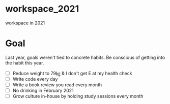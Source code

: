 # workspace_2021
workspace in 2021

# Goal
Last year, goals weren't tied to concrete habits. Be conscious of getting into the habit this year.
- [ ] Reduce weight to 79㎏ & I don't get E at my health check 
- [ ] Write code every day 
- [ ] Write a book review you read every month
- [ ] No drinking in February 2021
- [ ] Grow culture in-house by holding study sessions every month
